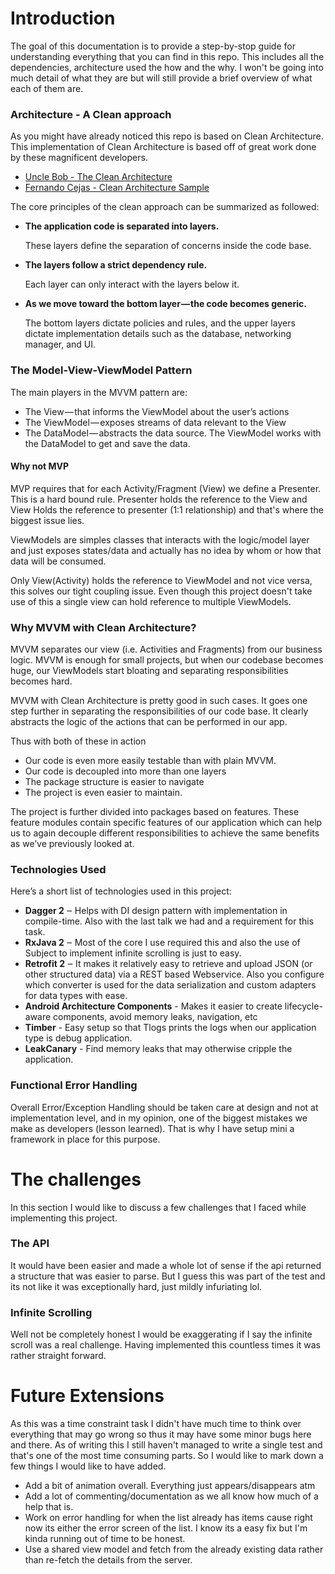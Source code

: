 # Introduction

The goal of this documentation is to provide a step-by-stop guide for understanding everything that you can find in this repo. This includes all the dependencies, architecture used the how and the why. I won't be going into much detail of what they are but will still provide a brief overview of what each of them are.

### Architecture - A Clean approach

As you might have already noticed this repo is based on Clean Architecture. This implementation of Clean Architecture is based off of great work done by these magnificent developers.

- [Uncle Bob - The Clean Architecture](https://blog.8thlight.com/uncle-bob/2012/08/13/the-clean-architecture.html)
- [Fernando Cejas - Clean Architecture Sample](https://github.com/android10/Android-CleanArchitecture-Kotlin)
                                                     
The core principles of the clean approach can be summarized as followed:

- **The application code is separated into layers.**

    These layers define the separation of concerns inside the code base.

- **The layers follow a strict dependency rule.**

    Each layer can only interact with the layers below it.

-  **As we move toward the bottom layer — the code becomes generic.**

    The bottom layers dictate policies and rules, and the upper layers dictate implementation details such as the database, networking manager, and UI.
    
### The Model-View-ViewModel Pattern

The main players in the MVVM pattern are:

- The View — that informs the ViewModel about the user’s actions
- The ViewModel — exposes streams of data relevant to the View
- The DataModel — abstracts the data source. The ViewModel works with the DataModel to get and save the data.

#### Why not MVP 

MVP requires that for each Activity/Fragment (View) we define a Presenter. This is a hard bound rule. Presenter holds the reference to the View and View Holds the reference to presenter (1:1 relationship) and that's where the biggest issue lies.
 
ViewModels are simples classes that interacts with the logic/model layer and just exposes states/data and actually has no idea by whom or how that data will be consumed. 

Only View(Activity) holds the reference to ViewModel and not vice versa, this solves our tight coupling issue. Even though this project doesn't take use of this a single view can hold reference to multiple ViewModels.
                                                                                                                                                                                                                                                     
### Why MVVM with Clean Architecture?

MVVM separates our view (i.e. Activities and Fragments) from our business logic. MVVM is enough for small projects, but when our codebase becomes huge, our ViewModels start bloating and separating responsibilities becomes hard.

MVVM with Clean Architecture is pretty good in such cases. It goes one step further in separating the responsibilities of our code base. It clearly abstracts the logic of the actions that can be performed in our app.

Thus with both of these in action

- Our code is even more easily testable than with plain MVVM.
- Our code is decoupled into more than one layers 
- The package structure is easier to navigate
- The project is even easier to maintain.

The project is further divided into packages based on features. These feature modules contain specific features of our application which can help us to again decouple different responsibilities to achieve the same benefits as we’ve previously looked at. 
                                                     
### Technologies Used
Here’s a short list of technologies used in this project:

- **Dagger 2** ‒ Helps with DI design pattern with implementation in compile-time. Also with the last talk we had and a requirement for this task.
- **RxJava 2** ‒ Most of the core I use required this and also the use of Subject to implement infinite scrolling is just to easy.  
- **Retrofit 2** ‒ It makes it relatively easy to retrieve and upload JSON (or other structured data) via a REST based Webservice. Also you configure which converter is used for the data serialization and custom adapters for data types with ease.
- **Android Architecture Components** - Makes it easier to create lifecycle-aware components, avoid memory leaks, navigation, etc 
- **Timber** - Easy setup so that Tlogs prints the logs when our application type is debug application.
- **LeakCanary** - Find memory leaks that may otherwise cripple the application. 
             
### Functional Error Handling

Overall Error/Exception Handling should be taken care at design and not at implementation level, and in my opinion, one of the biggest mistakes we make as developers (lesson learned). That is why I have setup mini a framework in place for this purpose.

# The challenges 

In this section I would like to discuss a few challenges that I faced while implementing this project. 

### The API 

It would have been easier and made a whole lot of sense if the api returned a structure that was easier to parse. But I guess this was part of the test and its not like it was exceptionally hard, just mildly infuriating lol.

### Infinite Scrolling

Well not be completely honest I would be exaggerating if I say the infinite scroll was a real challenge. Having implemented this countless times it was rather straight forward.

# Future Extensions 

As this was a time constraint task I didn't have much time to think over everything that may go wrong so thus it may have some minor bugs here and there. As of writing this I still haven't managed to write a single test and that's one of the most time consuming parts. So I would like to mark down a few things I would like to have added. 

- Add a bit of animation overall. Everything just appears/disappears atm
- Add a lot of commenting/documentation as we all know how much of a help that is. 
- Work on error handling for when the list already has items cause right now its either the error screen of the list. I know its a easy fix but I'm kinda running out of time to be honest.
- Use a shared view model and fetch from the already existing data rather than re-fetch the details from the server. 